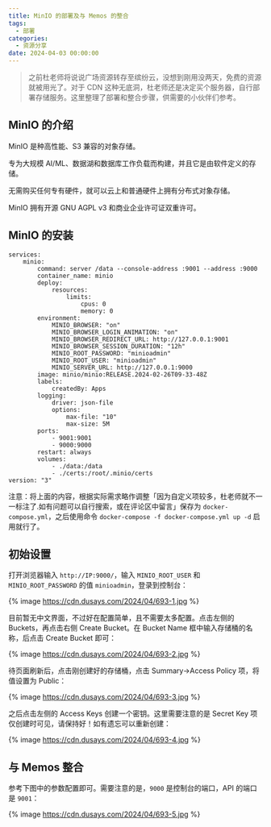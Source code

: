 ```yaml
---
title: MinIO 的部署及与 Memos 的整合
tags:
  - 部署
categories:
  - 资源分享
date: 2024-04-03 00:00:00
---
```


> 之前杜老师将说说广场资源转存至缤纷云，没想到刚用没两天，免费的资源就被用光了。对于 CDN 这种无底洞，杜老师还是决定买个服务器，自行部署存储服务。这里整理了部署和整合步骤，供需要的小伙伴们参考。

<!-- more -->

## MinIO 的介绍

MinIO 是种高性能、S3 兼容的对象存储。

专为大规模 AI/ML、数据湖和数据库工作负载而构建，并且它是由软件定义的存储。

无需购买任何专有硬件，就可以云上和普通硬件上拥有分布式对象存储。

MinIO 拥有开源 GNU AGPL v3 和商业企业许可证双重许可。

## MinIO 的安装

```
services:
    minio:
        command: server /data --console-address :9001 --address :9000
        container_name: minio
        deploy:
            resources:
                limits:
                    cpus: 0
                    memory: 0
        environment:
            MINIO_BROWSER: "on"
            MINIO_BROWSER_LOGIN_ANIMATION: "on"
            MINIO_BROWSER_REDIRECT_URL: http://127.0.0.1:9001
            MINIO_BROWSER_SESSION_DURATION: "12h"
            MINIO_ROOT_PASSWORD: "minioadmin"
            MINIO_ROOT_USER: "minioadmin"
            MINIO_SERVER_URL: http://127.0.0.1:9000
        image: minio/minio:RELEASE.2024-02-26T09-33-48Z
        labels:
            createdBy: Apps
        logging:
            driver: json-file
            options:
                max-file: "10"
                max-size: 5M
        ports:
            - 9001:9001
            - 9000:9000
        restart: always
        volumes:
            - ./data:/data
            - ./certs:/root/.minio/certs
version: "3"
```

注意：将上面的内容，根据实际需求略作调整「因为自定义项较多，杜老师就不一一标注了.如有问题可以自行搜索，或在评论区中留言」保存为 `docker-compose.yml`，之后使用命令 `docker-compose -f docker-compose.yml up -d` 启用就行了。

## 初始设置

打开浏览器输入 `http://IP:9000/`，输入 `MINIO_ROOT_USER` 和 `MINIO_ROOT_PASSWORD` 的值 `minioadmin`，登录到控制台：

{% image https://cdn.dusays.com/2024/04/693-1.jpg %}

目前暂无中文界面，不过好在配置简单，且不需要太多配置。点击左侧的 Buckets，再点击右侧 Create Bucket。在 Bucket Name 框中输入存储桶的名称，后点击 Create Bucket 即可：

{% image https://cdn.dusays.com/2024/04/693-2.jpg %}

待页面刷新后，点击刚创建好的存储桶，点击 Summary->Access Policy 项，将值设置为 Public：

{% image https://cdn.dusays.com/2024/04/693-3.jpg %}

之后点击左侧的 Access Keys 创建一个密钥。这里需要注意的是 Secret Key 项仅创建时可见，请保持好！如有遗忘可以重新创建：

{% image https://cdn.dusays.com/2024/04/693-4.jpg %}

## 与 Memos 整合

参考下图中的参数配置即可。需要注意的是，`9000` 是控制台的端口，API 的端口是 `9001`：

{% image https://cdn.dusays.com/2024/04/693-5.jpg %}